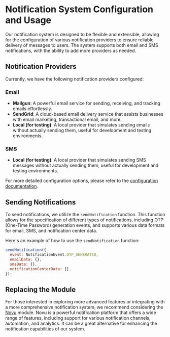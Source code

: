 # Notification System Configuration and Usage

Our notification system is designed to be flexible and extensible, allowing for the configuration of various notification providers to ensure reliable delivery of messages to users. The system supports both email and SMS notifications, with the ability to add more providers as needed.

## Notification Providers

Currently, we have the following notification providers configured:

### Email

- **Mailgun**: A powerful email service for sending, receiving, and tracking emails effortlessly.
- **SendGrid**: A cloud-based email delivery service that assists businesses with email marketing, transactional email, and more.
- **Local (for testing)**: A local provider that simulates sending emails without actually sending them, useful for development and testing environments.

### SMS

- **Local (for testing)**: A local provider that simulates sending SMS messages without actually sending them, useful for development and testing environments.

For more detailed configuration options, please refer to the [configuration documentation](configuration.md#notification).

## Sending Notifications

To send notifications, we utilize the `sendNotification` function. This function allows for the specification of different types of notifications, including OTP (One-Time Password) generation events, and supports various data formats for email, SMS, and notification center data.

Here's an example of how to use the `sendNotification` function:

```javascript
sendNotification({
  event: NotificationEvent.OTP_GENERATED,
  emailData: {},
  smsData: {},
  notificationCenterData: {},
});
```

## Replacing the Module

For those interested in exploring more advanced features or integrating with a more comprehensive notification system, we recommend considering the [Novu](https://github.com/novuhq/novu) module. Novu is a powerful notification platform that offers a wide range of features, including support for various notification channels, automation, and analytics. It can be a great alternative for enhancing the notification capabilities of our system.
